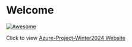 # Welcome

[![Awesome](https://cdn.rawgit.com/sindresorhus/awesome/d7305f38d29fed78fa85652e3a63e154dd8e8829/media/badge.svg)](https://github.com/sindresorhus/awesome)

<!--experiments with advanced GitHub-->

Click to view [Azure-Project-Winter2024 Website](https://Azure-Project-Winter2024.github.io/)